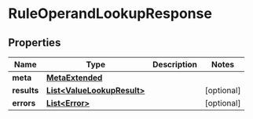 

# RuleOperandLookupResponse


## Properties

Name | Type | Description | Notes
------------ | ------------- | ------------- | -------------
**meta** | [**MetaExtended**](MetaExtended.md) |  | 
**results** | [**List&lt;ValueLookupResult&gt;**](ValueLookupResult.md) |  |  [optional]
**errors** | [**List&lt;Error&gt;**](Error.md) |  |  [optional]




